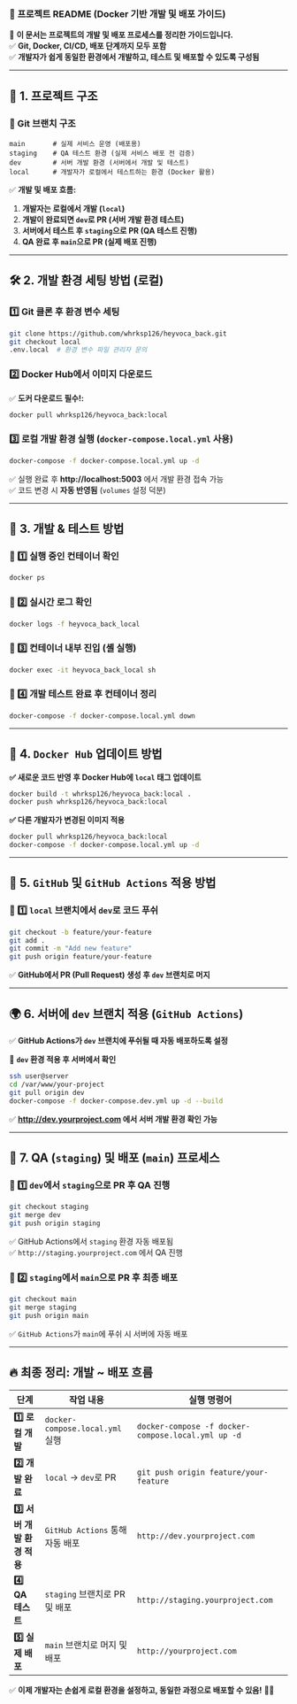 ### 📌 **프로젝트 README (Docker 기반 개발 및 배포 가이드)**
🚀 **이 문서는 프로젝트의 개발 및 배포 프로세스를 정리한 가이드입니다.**  
✅ **Git, Docker, CI/CD, 배포 단계까지 모두 포함**  
✅ **개발자가 쉽게 동일한 환경에서 개발하고, 테스트 및 배포할 수 있도록 구성됨**  

---

## **📂 1. 프로젝트 구조**
### **📌 Git 브랜치 구조**
```text
main       # 실제 서비스 운영 (배포용)
staging    # QA 테스트 환경 (실제 서비스 배포 전 검증)
dev        # 서버 개발 환경 (서버에서 개발 및 테스트)
local      # 개발자가 로컬에서 테스트하는 환경 (Docker 활용)
```
✅ **개발 및 배포 흐름:**  
1. **개발자는 로컬에서 개발 (`local`)**  
2. **개발이 완료되면 `dev`로 PR (서버 개발 환경 테스트)**  
3. **서버에서 테스트 후 `staging`으로 PR (QA 테스트 진행)**  
4. **QA 완료 후 `main`으로 PR (실제 배포 진행)**  

---

## **🛠 2. 개발 환경 세팅 방법 (로컬)**
### **1️⃣ Git 클론 후 환경 변수 세팅**
```sh
git clone https://github.com/whrksp126/heyvoca_back.git
git checkout local
.env.local  # 환경 변수 파일 관리자 문의
```

### **2️⃣ Docker Hub에서 이미지 다운로드**
✅ **도커 다운로드 필수!:**  
```sh
docker pull whrksp126/heyvoca_back:local
```

### **3️⃣ 로컬 개발 환경 실행 (`docker-compose.local.yml` 사용)**
```sh
docker-compose -f docker-compose.local.yml up -d
```
✅ 실행 완료 후 **http://localhost:5003** 에서 개발 환경 접속 가능  
✅ 코드 변경 시 **자동 반영됨** (`volumes` 설정 덕분)  

---

## **📝 3. 개발 & 테스트 방법**
### **📌 1️⃣ 실행 중인 컨테이너 확인**
```sh
docker ps
```

### **📌 2️⃣ 실시간 로그 확인**
```sh
docker logs -f heyvoca_back_local
```

### **📌 3️⃣ 컨테이너 내부 진입 (셸 실행)**
```sh
docker exec -it heyvoca_back_local sh
```

### **📌 4️⃣ 개발 테스트 완료 후 컨테이너 정리**
```sh
docker-compose -f docker-compose.local.yml down
```

---

## **🚀 4. `Docker Hub` 업데이트 방법**
**✅ 새로운 코드 반영 후 Docker Hub에 `local` 태그 업데이트**
```sh
docker build -t whrksp126/heyvoca_back:local .
docker push whrksp126/heyvoca_back:local
```
**✅ 다른 개발자가 변경된 이미지 적용**
```sh
docker pull whrksp126/heyvoca_back:local
docker-compose -f docker-compose.local.yml up -d
```

---

## **🚀 5. `GitHub` 및 `GitHub Actions` 적용 방법**
### **📌 1️⃣ `local` 브랜치에서 `dev`로 코드 푸쉬**
```sh
git checkout -b feature/your-feature
git add .
git commit -m "Add new feature"
git push origin feature/your-feature
```
✅ **GitHub에서 PR (Pull Request) 생성 후 `dev` 브랜치로 머지**  

---

## **🌍 6. 서버에 `dev` 브랜치 적용 (`GitHub Actions`)**
✅ **GitHub Actions가 `dev` 브랜치에 푸쉬될 때 자동 배포하도록 설정**  

📌 **`dev` 환경 적용 후 서버에서 확인**
```sh
ssh user@server
cd /var/www/your-project
git pull origin dev
docker-compose -f docker-compose.dev.yml up -d --build
```
✅ **http://dev.yourproject.com 에서 서버 개발 환경 확인 가능**  

---

## **🧪 7. QA (`staging`) 및 배포 (`main`) 프로세스**
### **📌 1️⃣ `dev`에서 `staging`으로 PR 후 QA 진행**
```sh
git checkout staging
git merge dev
git push origin staging
```
✅ GitHub Actions에서 `staging` 환경 자동 배포됨  
✅ `http://staging.yourproject.com` 에서 QA 진행  

### **📌 2️⃣ `staging`에서 `main`으로 PR 후 최종 배포**
```sh
git checkout main
git merge staging
git push origin main
```
✅ `GitHub Actions`가 `main`에 푸쉬 시 서버에 자동 배포  

---

## **🔥 최종 정리: 개발 ~ 배포 흐름**
| 단계 | 작업 내용 | 실행 명령어 |
|------|------|------|
| **1️⃣ 로컬 개발** | `docker-compose.local.yml` 실행 | `docker-compose -f docker-compose.local.yml up -d` |
| **2️⃣ 개발 완료** | `local` → `dev`로 PR | `git push origin feature/your-feature` |
| **3️⃣ 서버 개발 환경 적용** | `GitHub Actions` 통해 자동 배포 | `http://dev.yourproject.com` |
| **4️⃣ QA 테스트** | `staging` 브랜치로 PR 및 배포 | `http://staging.yourproject.com` |
| **5️⃣ 실제 배포** | `main` 브랜치로 머지 및 배포 | `http://yourproject.com` |

✅ **이제 개발자는 손쉽게 로컬 환경을 설정하고, 동일한 과정으로 배포할 수 있음!** 🚀🔥